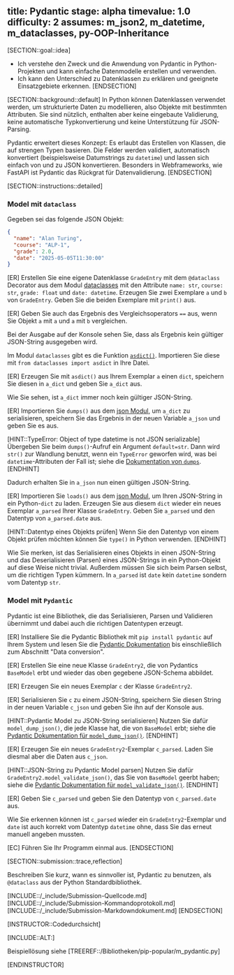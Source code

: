 title: Pydantic
stage: alpha
timevalue: 1.0
difficulty: 2
assumes: m_json2, m_datetime, m_dataclasses, py-OOP-Inheritance
---


[SECTION::goal::idea]

- Ich verstehe den Zweck und die Anwendung von Pydantic in Python-Projekten und kann einfache
  Datenmodelle erstellen und verwenden.
- Ich kann den Unterschied zu Datenklassen zu erklären und geeignete Einsatzgebiete erkennen.
[ENDSECTION]


[SECTION::background::default]
In Python können Datenklassen verwendet werden, um strukturierte Daten zu modellieren, also Objekte
mit bestimmten Attributen.
Sie sind nützlich, enthalten aber keine eingebaute Validierung, keine automatische Typkonvertierung
und keine Unterstützung für JSON-Parsing.

Pydantic erweitert dieses Konzept: Es erlaubt das Erstellen von Klassen, die auf strengen Typen
basieren. Die Felder werden validiert, automatisch konvertiert (beispielsweise Datumstrings
zu `datetime`) und lassen sich einfach von und zu JSON konvertieren.
Besonders in Webframeworks, wie FastAPI ist Pydantic das Rückgrat für Datenvalidierung.
[ENDSECTION]


[SECTION::instructions::detailed]

### Model mit `dataclass`

Gegeben sei das folgende JSON Objekt:

```json
{
  "name": "Alan Turing",
  "course": "ALP-1",
  "grade": 2.0,
  "date": "2025-05-05T11:30:00"
}
```

[ER] Erstellen Sie eine eigene Datenklasse `GradeEntry` mit dem `@dataclass` Decorator aus dem Modul
[dataclasses](https://docs.python.org/3/library/dataclasses.html)
mit den Attribute `name: str`, `course: str`, `grade: float` und `date: datetime`.
Erzeugen Sie zwei Exemplare `a` und `b` von `GradeEntry`.
Geben Sie die beiden Exemplare mit `print()` aus.

[ER] Geben Sie auch das Ergebnis des Vergleichsoperators `==` aus, wenn Sie Objekt
`a` mit `a` und `a` mit `b` vergleichen.

Bei der Ausgabe auf der Konsole sehen Sie, dass als Ergebnis kein gültiger
JSON-String ausgegeben wird.

Im Modul `dataclasses` gibt es die Funktion
[`asdict()`](https://docs.python.org/3/library/dataclasses.html#dataclasses.asdict).
Importieren Sie diese mit `from dataclasses import asdict` in Ihre Datei.

[ER] Erzeugen Sie mit `asdict()` aus Ihrem Exemplar `a` einen `dict`, speichern Sie
diesen in `a_dict` und geben Sie `a_dict` aus.

Wie Sie sehen, ist `a_dict` immer noch kein gültiger JSON-String.

[ER] Importieren Sie `dumps()` aus dem
[json Modul](https://docs.python.org/3/library/json.html),
um `a_dict` zu serialisieren, speichern Sie das Ergebnis in der neuen Variable `a_json`
und geben Sie es aus.

[HINT::TypeError: Object of type datetime is not JSON serializable]
Übergeben Sie beim `dumps()`-Aufruf ein Argument `default=str`.
Dann wird `str()` zur Wandlung benutzt, wenn ein `TypeError` geworfen wird,
was bei `datetime`-Attributen der Fall ist; siehe die
[Dokumentation von `dumps`](https://docs.python.org/3/library/json.html#json.dumps).
[ENDHINT]

Dadurch erhalten Sie in `a_json` nun einen gültigen JSON-String.

[ER]  Importieren Sie `loads()` aus dem
[json Modul](https://docs.python.org/3/library/json.html),
um Ihren JSON-String in ein Python-`dict` zu laden.
Erzeugen Sie aus diesem `dict` wieder ein neues Exemplar `a_parsed` Ihrer Klasse `GradeEntry`.
Geben Sie `a_parsed` und den Datentyp von `a_parsed.date` aus.

[HINT::Datentyp eines Objekts prüfen]
Wenn Sie den Datentyp von einem Objekt prüfen möchten können Sie `type()`
in Python verwenden.
[ENDHINT]

Wie Sie merken, ist das Serialisieren eines Objekts in einen JSON-String und das
Deserialisieren (Parsen) eines JSON-Strings in ein Python-Objekt
auf diese Weise nicht trivial.
Außerdem müssen Sie sich beim Parsen selbst, um die richtigen Typen kümmern.
In `a_parsed` ist `date` kein `datetime` sondern vom Datentyp `str`.


### Model mit `Pydantic`

Pydantic ist eine Bibliothek, die das Serialisieren, Parsen und Validieren übernimmt
und dabei auch die richtigen Datentypen erzeugt.

[ER] Installiere Sie die Pydantic Bibliothek mit `pip install pydantic`
auf Ihrem System und lesen Sie die
[Pydantic Dokumentation](https://docs.pydantic.dev/latest/concepts/models/)
bis einschließlich zum Abschnitt "Data conversion".

[ER] Erstellen Sie eine neue Klasse `GradeEntry2`, die von Pydantics `BaseModel` erbt
und wieder das oben gegebene JSON-Schema abbildet.

[ER] Erzeugen Sie ein neues Exemplar `c` der Klasse `GradeEntry2`.

[ER] Serialisieren Sie `c` zu einem JSON-String, speichern Sie diesen String
in der neuen Variable `c_json` und geben Sie ihn auf der Konsole aus.

[HINT::Pydantic Model zu JSON-String serialisieren]
Nutzen Sie dafür `model_dump_json()`, die jede Klasse hat, die von `BaseModel` erbt;
siehe die
[Pydantic Dokumentation für `model_dump_json()`](https://docs.pydantic.dev/latest/concepts/serialization/#modelmodel_dump_json).
[ENDHINT]

[ER] Erzeugen Sie ein neues `GradeEntry2`-Exemplar `c_parsed`. Laden Sie diesmal aber die Daten
aus `c_json`.

[HINT::JSON-String zu Pydantic Model parsen]
Nutzen Sie dafür `GradeEntry2.model_validate_json()`, das Sie von `BaseModel` geerbt haben;
siehe die
[Pydantic Dokumentation für `model_validate_json()`](https://docs.pydantic.dev/latest/concepts/models/#validating-data).
[ENDHINT]

[ER] Geben Sie `c_parsed` und geben Sie den Datentyp von `c_parsed.date` aus.

Wie Sie erkennen können ist `c_parsed` wieder ein `GradeEntry2`-Exemplar und
`date` ist auch korrekt vom Datentyp `datetime` ohne, dass Sie das erneut manuell
angeben mussten.

[EC] Führen Sie Ihr Programm einmal aus.
[ENDSECTION]


[SECTION::submission::trace,reflection]

Beschreiben Sie kurz, wann es sinnvoller ist, Pydantic zu benutzen, als `@dataclass`
aus der Python Standardbibliothek.

[INCLUDE::/_include/Submission-Quellcode.md]
[INCLUDE::/_include/Submission-Kommandoprotokoll.md]
[INCLUDE::/_include/Submission-Markdowndokument.md]
[ENDSECTION]

[INSTRUCTOR::Codedurchsicht]

[INCLUDE::ALT:]

Beispiellösung siehe [TREEREF::/Bibliotheken/pip-popular/m_pydantic.py]

[ENDINSTRUCTOR]
